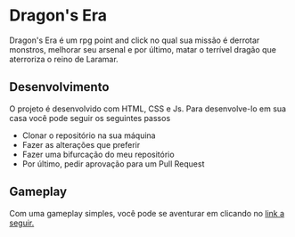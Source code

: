 <h1>Dragon's Era</h1>
Dragon's Era é um rpg point and click no qual sua missão é derrotar monstros, melhorar seu arsenal e por último, matar o terrível dragão que aterroriza o reino de Laramar.

<h2>Desenvolvimento</h2>
O projeto é desenvolvido com HTML, CSS e Js. Para desenvolve-lo em sua casa você pode seguir os seguintes passos
<ul>
  <li>Clonar o repositório na sua máquina</li>
  <li>Fazer as alterações que preferir</li>
  <li>Fazer uma bifurcação do meu repositório</li>
  <li>Por último, pedir aprovação para um Pull Request</li>
</ul>

<h2>Gameplay</h2>
Com uma gameplay simples, você pode se aventurar em clicando no <a href="https://rpg-deploy.vercel.app/">link a seguir. </a>
